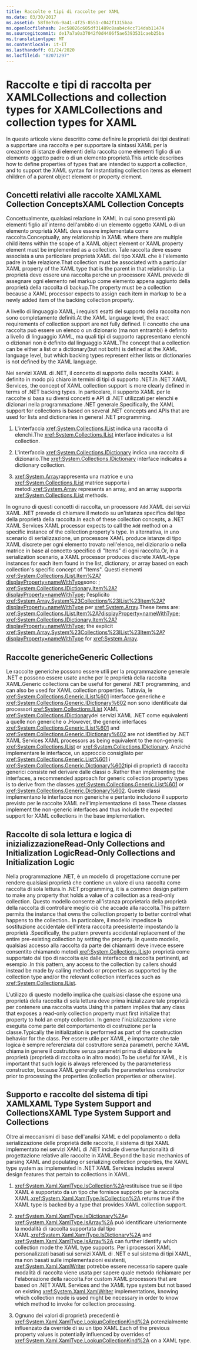 ```yaml
---
title: Raccolte e tipi di raccolte per XAML
ms.date: 03/30/2017
ms.assetid: 58f8e7c6-9a41-4f25-8551-c042f1315baa
ms.openlocfilehash: 2ec58026c605df31489c8aab4c4cc714dab11474
ms.sourcegitcommit: de17a7a0a37042f0d4406f5ae5393531caeb25ba
ms.translationtype: MT
ms.contentlocale: it-IT
ms.lasthandoff: 01/24/2020
ms.locfileid: "82071297"
---
```

# <a name="collections-and-collection-types-for-xaml"></a><span data-ttu-id="80104-102">Raccolte e tipi di raccolta per XAMLCollections and collection types for XAML</span><span class="sxs-lookup"><span data-stu-id="80104-102">Collections and collection types for XAML</span></span>

<span data-ttu-id="80104-103">In questo articolo viene descritto come definire le proprietà dei tipi destinati a supportare una raccolta e per supportare la sintassi XAML per la creazione di istanze di elementi della raccolta come elementi figlio di un elemento oggetto padre o di un elemento proprietà.</span><span class="sxs-lookup"><span data-stu-id="80104-103">This article describes how to define properties of types that are intended to support a collection, and to support the XAML syntax for instantiating collection items as element children of a parent object element or property element.</span></span>

## <a name="xaml-collection-concepts"></a><span data-ttu-id="80104-104">Concetti relativi alle raccolte XAMLXAML Collection Concepts</span><span class="sxs-lookup"><span data-stu-id="80104-104">XAML Collection Concepts</span></span>

<span data-ttu-id="80104-105">Concettualmente, qualsiasi relazione in XAML in cui sono presenti più elementi figlio all'interno dell'ambito di un elemento oggetto XAML o di un elemento proprietà XAML deve essere implementata come raccolta.</span><span class="sxs-lookup"><span data-stu-id="80104-105">Conceptually, any relationship in XAML where there are multiple child items within the scope of a XAML object element or XAML property element must be implemented as a collection.</span></span> <span data-ttu-id="80104-106">Tale raccolta deve essere associata a una particolare proprietà XAML del tipo XAML che è l'elemento padre in tale relazione.</span><span class="sxs-lookup"><span data-stu-id="80104-106">That collection must be associated with a particular XAML property of the XAML type that is the parent in that relationship.</span></span> <span data-ttu-id="80104-107">La proprietà deve essere una raccolta perché un processore XAML prevede di assegnare ogni elemento nel markup come elemento appena aggiunto della proprietà della raccolta di backup.</span><span class="sxs-lookup"><span data-stu-id="80104-107">The property must be a collection because a XAML processor expects to assign each item in markup to be a newly added item of the backing collection property.</span></span>

<span data-ttu-id="80104-108">A livello di linguaggio XAML, i requisiti esatti del supporto della raccolta non sono completamente definiti.</span><span class="sxs-lookup"><span data-stu-id="80104-108">At the XAML language level, the exact requirements of collection support are not fully defined.</span></span> <span data-ttu-id="80104-109">Il concetto che una raccolta può essere un elenco o un dizionario (ma non entrambi) è definito a livello di linguaggio XAML, ma quali tipi di supporto rappresentano elenchi o dizionari non è definito dal linguaggio XAML.</span><span class="sxs-lookup"><span data-stu-id="80104-109">The concept that a collection can be either a list or a dictionary(but not both) is defined at the XAML language level, but which backing types represent either lists or dictionaries is not defined by the XAML language.</span></span>

<span data-ttu-id="80104-110">Nei servizi XAML di .NET, il concetto di supporto della raccolta XAML è definito in modo più chiaro in termini di tipi di supporto .NET.</span><span class="sxs-lookup"><span data-stu-id="80104-110">In .NET XAML Services, the concept of XAML collection support is more clearly defined in terms of .NET backing types.</span></span> <span data-ttu-id="80104-111">In particolare, il supporto XAML per le raccolte si basa su diversi concetti e API di .NET utilizzati per elenchi e dizionari nella programmazione .NET generale.</span><span class="sxs-lookup"><span data-stu-id="80104-111">Specifically, the XAML support for collections is based on several .NET concepts and APIs that are used for lists and dictionaries in general .NET programming.</span></span>

1. <span data-ttu-id="80104-112">L'interfaccia <xref:System.Collections.IList> indica una raccolta di elenchi.</span><span class="sxs-lookup"><span data-stu-id="80104-112">The <xref:System.Collections.IList> interface indicates a list collection.</span></span>

2. <span data-ttu-id="80104-113">L'interfaccia <xref:System.Collections.IDictionary> indica una raccolta di dizionario.</span><span class="sxs-lookup"><span data-stu-id="80104-113">The <xref:System.Collections.IDictionary> interface indicates a dictionary collection.</span></span>

3. <span data-ttu-id="80104-114"><xref:System.Array>rappresenta una matrice e una <xref:System.Collections.IList> matrice supporta i metodi.</span><span class="sxs-lookup"><span data-stu-id="80104-114"><xref:System.Array> represents an array, and an array supports <xref:System.Collections.IList> methods.</span></span>

<span data-ttu-id="80104-115">In ognuno di questi concetti di raccolta, un processore `Add` XAML dei servizi XAML .NET prevede di chiamare il metodo su un'istanza specifica del tipo della proprietà della raccolta.</span><span class="sxs-lookup"><span data-stu-id="80104-115">In each of these collection concepts, a .NET XAML Services XAML processor expects to call the `Add` method on a specific instance of the collection property's type.</span></span> <span data-ttu-id="80104-116">In alternativa, in uno scenario di serializzazione, un processore XAML produce istanze di tipo XAML discrete per ogni elemento trovato nell'elenco, nel dizionario o nella matrice in base al concetto specifico di "Items" di ogni raccolta.</span><span class="sxs-lookup"><span data-stu-id="80104-116">Or, in a serialization scenario, a XAML processor produces discrete XAML-type instances for each item found in the list, dictionary, or array based on each collection's specific concept of "Items".</span></span> <span data-ttu-id="80104-117">Questi elementi <xref:System.Collections.IList.Item%2A?displayProperty=nameWithType>sono: ; <xref:System.Collections.IDictionary.Item%2A?displayProperty=nameWithType>; l'esplicito <xref:System.Array.System%23Collections%23IList%23Item%2A?displayProperty=nameWithType> per <xref:System.Array>.</span><span class="sxs-lookup"><span data-stu-id="80104-117">These items are: <xref:System.Collections.IList.Item%2A?displayProperty=nameWithType>; <xref:System.Collections.IDictionary.Item%2A?displayProperty=nameWithType>; the explicit <xref:System.Array.System%23Collections%23IList%23Item%2A?displayProperty=nameWithType> for <xref:System.Array>.</span></span>

## <a name="generic-collections"></a><span data-ttu-id="80104-118">Raccolte generiche</span><span class="sxs-lookup"><span data-stu-id="80104-118">Generic Collections</span></span>

<span data-ttu-id="80104-119">Le raccolte generiche possono essere utili per la programmazione generale .NET e possono essere usate anche per le proprietà della raccolta XAML.</span><span class="sxs-lookup"><span data-stu-id="80104-119">Generic collections can be useful for general .NET programming, and can also be used for XAML collection properties.</span></span> <span data-ttu-id="80104-120">Tuttavia, le <xref:System.Collections.Generic.IList%601> interfacce generiche e <xref:System.Collections.Generic.IDictionary%602> non sono identificate dai processori <xref:System.Collections.IList> XAML <xref:System.Collections.IDictionary>dei servizi XAML .NET come equivalenti a quelle non generiche o .</span><span class="sxs-lookup"><span data-stu-id="80104-120">However, the generic interfaces <xref:System.Collections.Generic.IList%601> and <xref:System.Collections.Generic.IDictionary%602> are not identified by .NET XAML Services XAML processors as being equivalent to the non-generic <xref:System.Collections.IList> or <xref:System.Collections.IDictionary>.</span></span> <span data-ttu-id="80104-121">Anziché implementare le interfacce, un approccio consigliato per <xref:System.Collections.Generic.List%601> i <xref:System.Collections.Generic.Dictionary%602>tipi di proprietà di raccolta generici consiste nel derivare dalle classi o .</span><span class="sxs-lookup"><span data-stu-id="80104-121">Rather than implementing the interfaces, a recommended approach for generic collection property types is to derive from the classes <xref:System.Collections.Generic.List%601> or <xref:System.Collections.Generic.Dictionary%602>.</span></span> <span data-ttu-id="80104-122">Queste classi implementano le interfacce non generiche e pertanto includono il supporto previsto per le raccolte XAML nell'implementazione di base.</span><span class="sxs-lookup"><span data-stu-id="80104-122">These classes implement the non-generic interfaces and thus include the expected support for XAML collections in the base implementation.</span></span>

## <a name="read-only-collections-and-initialization-logic"></a><span data-ttu-id="80104-123">Raccolte di sola lettura e logica di inizializzazioneRead-Only Collections and Initialization Logic</span><span class="sxs-lookup"><span data-stu-id="80104-123">Read-Only Collections and Initialization Logic</span></span>

<span data-ttu-id="80104-124">Nella programmazione .NET, è un modello di progettazione comune per rendere qualsiasi proprietà che contiene un valore di una raccolta come raccolta di sola lettura.</span><span class="sxs-lookup"><span data-stu-id="80104-124">In .NET programming, it is a common design pattern to make any property that holds a value of a collection as a read-only collection.</span></span> <span data-ttu-id="80104-125">Questo modello consente all'istanza proprietaria della proprietà della raccolta di controllare meglio ciò che accade alla raccolta.</span><span class="sxs-lookup"><span data-stu-id="80104-125">This pattern permits the instance that owns the collection property to better control what happens to the collection..</span></span> <span data-ttu-id="80104-126">In particolare, il modello impedisce la sostituzione accidentale dell'intera raccolta preesistente impostando la proprietà .</span><span class="sxs-lookup"><span data-stu-id="80104-126">Specifically, the pattern prevents accidental replacement of the entire pre-existing collection by setting the property.</span></span> <span data-ttu-id="80104-127">In questo modello, qualsiasi accesso alla raccolta da parte dei chiamanti deve invece essere consentito chiamando metodi <xref:System.Collections.IList>o proprietà come supportato dal tipo di raccolta e/o dalle interfacce di raccolta pertinenti, ad esempio .</span><span class="sxs-lookup"><span data-stu-id="80104-127">In this pattern, any access to the collection by callers should instead be made by calling methods or properties as supported by the collection type and/or the relevant collection interfaces such as <xref:System.Collections.IList>.</span></span>

<span data-ttu-id="80104-128">L'utilizzo di questo modello implica che qualsiasi classe che espone una proprietà della raccolta di sola lettura deve prima inizializzare tale proprietà per contenere una raccolta vuota.</span><span class="sxs-lookup"><span data-stu-id="80104-128">Using this pattern implies that any class that exposes a read-only collection property must first initialize that property to hold an empty collection.</span></span> <span data-ttu-id="80104-129">In genere l'inizializzazione viene eseguita come parte del comportamento di costruzione per la classe.</span><span class="sxs-lookup"><span data-stu-id="80104-129">Typically the initialization is performed as part of the construction behavior for the class.</span></span> <span data-ttu-id="80104-130">Per essere utile per XAML, è importante che tale logica è sempre referenziata dal costruttore senza parametri, perché XAML chiama in genere il costruttore senza parametri prima di elaborare le proprietà (proprietà di raccolta o in altro modo).</span><span class="sxs-lookup"><span data-stu-id="80104-130">To be useful for XAML, it is important that such logic is always referenced by the parameterless constructor, because XAML generally calls the parameterless constructor prior to processing the properties (collection properties or otherwise).</span></span>

## <a name="xaml-type-system-support-and-collections"></a><span data-ttu-id="80104-131">Supporto e raccolte del sistema di tipi XAMLXAML Type System Support and Collections</span><span class="sxs-lookup"><span data-stu-id="80104-131">XAML Type System Support and Collections</span></span>

<span data-ttu-id="80104-132">Oltre ai meccanismi di base dell'analisi XAML e del popolamento o della serializzazione delle proprietà delle raccolte, il sistema di tipi XAML implementato nei servizi XAML di .NET include diverse funzionalità di progettazione relative alle raccolte in XAML.</span><span class="sxs-lookup"><span data-stu-id="80104-132">Beyond the basic mechanics of parsing XAML and populating or serializing collection properties, the XAML type system as implemented in .NET XAML Services includes several design features that pertain to collections in XAML.</span></span>

1. <span data-ttu-id="80104-133"><xref:System.Xaml.XamlType.IsCollection%2A>restituisce true se il tipo XAML è supportato da un tipo che fornisce supporto per la raccolta XAML.</span><span class="sxs-lookup"><span data-stu-id="80104-133"><xref:System.Xaml.XamlType.IsCollection%2A> returns true if the XAML type is backed by a type that provides XAML collection support.</span></span>

2. <span data-ttu-id="80104-134"><xref:System.Xaml.XamlType.IsDictionary%2A>e <xref:System.Xaml.XamlType.IsArray%2A> può identificare ulteriormente la modalità di raccolta supportata dal tipo XAML.</span><span class="sxs-lookup"><span data-stu-id="80104-134"><xref:System.Xaml.XamlType.IsDictionary%2A> and <xref:System.Xaml.XamlType.IsArray%2A> can further identify which collection mode the XAML type supports.</span></span> <span data-ttu-id="80104-135">Per i processori XAML personalizzati basati sui servizi XAML di .NET e sul sistema di tipi XAML, ma non basati sulle implementazioni esistenti, <xref:System.Xaml.XamlWriter> potrebbe essere necessario sapere quale modalità di raccolta viene usata per sapere quale metodo richiamare per l'elaborazione della raccolta.</span><span class="sxs-lookup"><span data-stu-id="80104-135">For custom XAML processors that are based on .NET XAML Services and the XAML type system but not based on existing <xref:System.Xaml.XamlWriter> implementations, knowing which collection mode is used might be necessary in order to know which method to invoke for collection processing.</span></span>

3. <span data-ttu-id="80104-136">Ognuno dei valori di proprietà precedenti è <xref:System.Xaml.XamlType.LookupCollectionKind%2A> potenzialmente influenzato da override di su un tipo XAML.</span><span class="sxs-lookup"><span data-stu-id="80104-136">Each of the previous property values is potentially influenced by overrides of <xref:System.Xaml.XamlType.LookupCollectionKind%2A> on a XAML type.</span></span>

